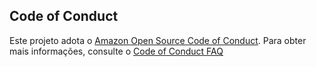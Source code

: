 ## Code of Conduct
Este projeto adota o [Amazon Open Source Code of Conduct](https://aws.github.io/code-of-conduct). 
Para obter mais informações, consulte o [Code of Conduct FAQ](https://aws.github.io/code-of-conduct-faq)